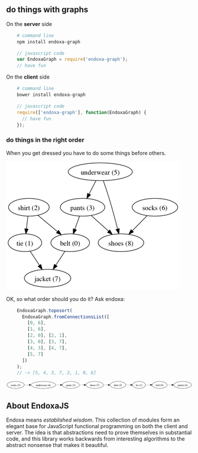 ## do things with graphs

On the **server** side

```sh
    # command line
    npm install endoxa-graph
```

```js
    // javascript code
    var EndoxaGraph = require('endoxa-graph');
    // have fun
```

On the **client** side

```sh
    # command line
    bower install endoxa-graph
```

```js
    // javascript code
    require(['endoxa-graph'], function(EndoxaGraph) {
      // have fun
    });
```

### do things in the right order

When you get dressed you have to do some things before others.

![Getting Dressed](illustration/getting-dressed.png "Getting Dressed")

OK, so what order should you do it? Ask endoxa:

```js
    EndoxaGraph.toposort(
      EndoxaGraph.fromConnectionsList([
        [0, 6],
        [1, 6],
        [2, 0], [2, 1],
        [3, 0], [3, 7],
        [4, 3], [4, 7],
        [5, 7]
      ])
    );
    // -> [5, 4, 3, 7, 2, 1, 0, 6]
```
![Dressing Order](illustration/dressing-order.png "Dressing Order")

## About EndoxaJS

Endoxa means *established wisdom*. This collection of modules form an
elegant base for JavaScript functional programming on both the client
and server. The idea is that abstractions need to prove themselves in
substantial code, and this library works backwards from interesting
algorithms to the abstract nonsense that makes it beautiful.
